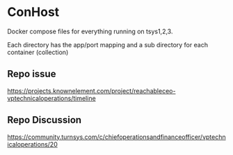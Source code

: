 # ConHost

Docker compose files for everything running on tsys1,2,3.

Each directory has the app/port mapping and a sub directory for each container (collection)

## Repo issue
https://projects.knownelement.com/project/reachableceo-vptechnicaloperations/timeline

## Repo Discussion
https://community.turnsys.com/c/chiefoperationsandfinanceofficer/vptechnicaloperations/20
